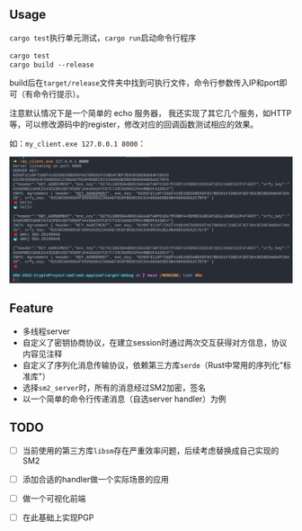 ## Usage

`cargo test`执行单元测试，`cargo run`启动命令行程序

```
cargo test
cargo build --release
```

build后在`target/release`文件夹中找到可执行文件，命令行参数传入IP和port即可（有命令行提示）。

注意默认情况下是一个简单的 echo 服务器， 我还实现了其它几个服务，如HTTP等，可以修改源码中的register，修改对应的回调函数测试相应的效果。

如：`my_client.exe 127.0.0.1 8000`：

![image-20220729193950085](./README.assets/image-20220729193950085.png)

## Feature

- 多线程server
- 自定义了密钥协商协议，在建立session时通过两次交互获得对方信息，协议内容见注释
- 自定义了序列化消息传输协议，依赖第三方库`serde`（Rust中常用的序列化"标准库"）
- 选择`sm2_server`时，所有的消息经过SM2加密，签名
- 以一个简单的命令行传递消息（自选server handler）为例

## TODO

- [ ] 当前使用的第三方库`libsm`存在严重效率问题，后续考虑替换成自己实现的SM2
- [ ] 添加合适的handler做一个实际场景的应用
- [ ] 做一个可视化前端
- [ ] 在此基础上实现PGP

